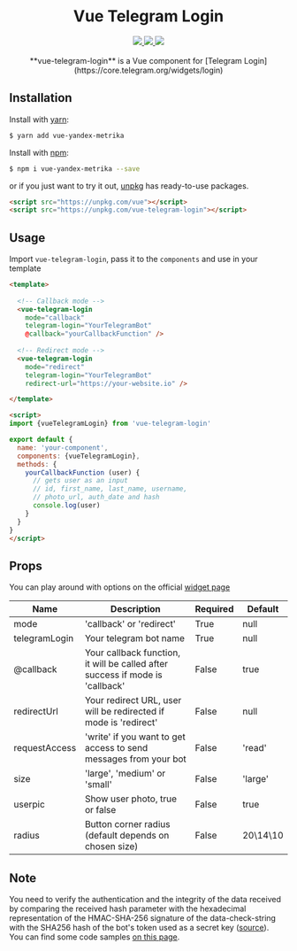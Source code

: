 <h1 style="text-align: center">Vue Telegram Login</h1>
<p align="center">
    <a href="https://badge.fury.io/js/vue-telegram-login">
        <img src="https://badge.fury.io/js/vue-telegram-login.svg" />
    </a>
    <a href="https://www.npmjs.com/package/vue-telegram-login">
        <img src="https://img.shields.io/npm/dm/vue-telegram-login.svg" />
    </a>
    <a href="https://travis-ci.org/vchaptsev/vue-telegram-login">
        <img src="https://travis-ci.org/vchaptsev/vue-telegram-login.svg?branch=master" />
    </a><br><br>
    **vue-telegram-login** is a Vue component for [Telegram Login](https://core.telegram.org/widgets/login)
</p>


## Installation

Install with [yarn](https://yarnpkg.com):

  ```bash
  $ yarn add vue-yandex-metrika
  ```

Install with [npm](https://npmjs.com):

  ```bash
  $ npm i vue-yandex-metrika --save
  ```

or if you just want to try it out, [unpkg](https://unpkg.com/#/) has ready-to-use packages.

```html
<script src="https://unpkg.com/vue"></script>
<script src="https://unpkg.com/vue-telegram-login"></script>
```
## Usage

Import `vue-telegram-login`, pass it to the `components` and use in your template

```html
<template>
  
  <!-- Callback mode -->
  <vue-telegram-login 
    mode="callback"
    telegram-login="YourTelegramBot"
    @callback="yourCallbackFunction" />
  
  <!-- Redirect mode -->
  <vue-telegram-login 
    mode="redirect"
    telegram-login="YourTelegramBot"
    redirect-url="https://your-website.io" />

</template>

<script>
import {vueTelegramLogin} from 'vue-telegram-login'

export default {
  name: 'your-component',
  components: {vueTelegramLogin},
  methods: {
    yourCallbackFunction (user) {
      // gets user as an input
      // id, first_name, last_name, username,
      // photo_url, auth_date and hash
      console.log(user)
    }
  }
}
</script>
```


## Props
You can play around with options on the official [widget page](https://core.telegram.org/widgets/login#widget-configuration)

| Name          | Description                                                                   | Required | Default     |
| ------------- | ----------------------------------------------------------------------------- | -------- | ----------- |
| mode          | 'callback' or 'redirect'                                                      | True     | null        |
| telegramLogin | Your telegram bot name                                                        | True     | null        |
| @callback     | Your callback function, it will be called after success if mode is 'callback' | False    | true        |
| redirectUrl   | Your redirect URL, user will be redirected if mode is 'redirect'              | False    | null        |
| requestAccess | 'write' if you want to get access to send messages from your bot              | False    | 'read'      |
| size          | 'large', 'medium' or 'small'                                                  | False    | 'large'     |
| userpic       | Show user photo, true or false                                                | False    | true        |
| radius        | Button corner radius (default depends on chosen size)                         | False    | 20\14\10    |


## Note
You need to verify the authentication and the integrity of the data received by comparing the received hash parameter with the hexadecimal representation of the HMAC-SHA-256 signature of the data-check-string with the SHA256 hash of the bot's token used as a secret key ([source](https://core.telegram.org/widgets/login#checking-authorization)).<br>
You can find some code samples [on this page](https://gist.github.com/anonymous/6516521b1fb3b464534fbc30ea3573c2).
